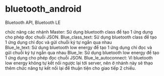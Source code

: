 # bluetooth_android
Bluetooth API, Bluetooth LE

chức năng các nhánh
Master: Sử dụng bluetooth class để tạo 1 ứng dụng cho phép đọc chuỗi JSON. 
Blue_class_text: Sử dụng bluetooth class để tạo 1 ứng dụng chỉ đọc và gửi chuỗi ký tự ngắn qua nhau  
Blue_le_text: Sử dụng bluetooth low energy để tạo 1 ứng dụng chỉ đọc và gửi chuỗi ký tự ngắn qua nhau
Blue_le:  Sử dụng bluetooth low energy để tạo 1 ứng dụng cho phép đọc chuỗi JSON. 
Blue_le_autoconnect: Vì bluetooth low energy không tự kết nối ngược lại tới server, nên ở nhánh này sẽ 
thạo thêm chức năng tự kết nối lại để thuận tiện cho giao tiếp 2 chiều. 
